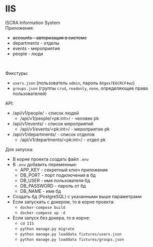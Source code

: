 # IIS
ISCRA Information System</br>
Приложения:
* ~~accounts - авторизация в системе~~
* departments - отделы
* events - мероприятия 
* people - люди
</br>

Фикстуры:
* `users.json` (пользователь `admin`, пароль `8Xgex7E6CRCF4wz`)
* `groups.json` (группы `crud`, `readonly`, `none`, определяющие права пользователей)

API:
* /api/v1/people/ - список людей
  * /api/v1/people/\<pk:int>/ - человек pk
* /api/v1/events/ - список мероприятий
  * /api/v1/events/\<pk:int>/ - мероприятие pk
* /api/v1/departments/ - список отделов
  * /api/v1/departments/\<pk:int>/ - отдел pk

Для запуска:
* В корне проекта создать файл `.env`
* В `.env` добавить переменные:
  * APP_KEY - секретный ключ приложения
  * DB_PORT - порт подключения в бд
  * DB_USER - имя пользователя бд
  * DB_PASSWORD - пароль от бд
  * DB_NAME - имя бд
* Создать бд (PostgreSQL) с указанными выше параметрами
* Если запускать с докером, то в корне проекта:
  * `docker-compose build`
  * `docker-compose up -d`
* Если запуск без докера, то в корне:
  * `cd IIS`
  * `python manage.py migrate`
  * `python manage.py loaddata fixtures/users.json`
  * `python manage.py loaddata fixtures/groups.json`